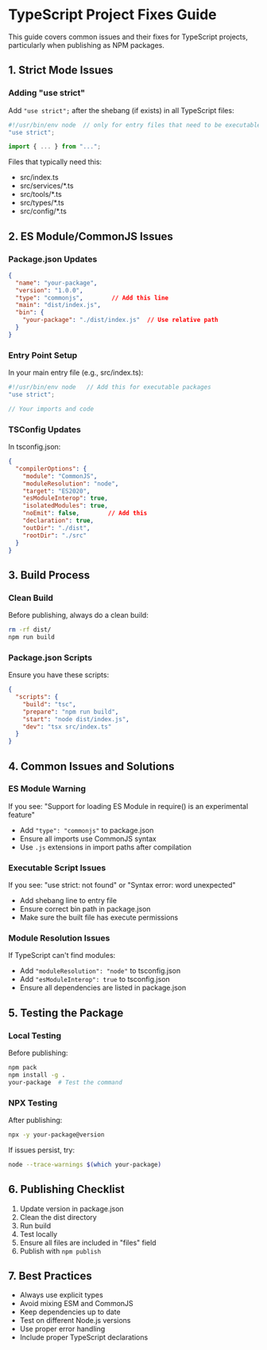 # TypeScript Project Fixes Guide

This guide covers common issues and their fixes for TypeScript projects, particularly when publishing as NPM packages.

## 1. Strict Mode Issues

### Adding "use strict"
Add `"use strict";` after the shebang (if exists) in all TypeScript files:

```typescript
#!/usr/bin/env node  // only for entry files that need to be executable
"use strict";

import { ... } from "...";
```

Files that typically need this:
- src/index.ts
- src/services/*.ts
- src/tools/*.ts
- src/types/*.ts
- src/config/*.ts

## 2. ES Module/CommonJS Issues

### Package.json Updates
```json
{
  "name": "your-package",
  "version": "1.0.0",
  "type": "commonjs",        // Add this line
  "main": "dist/index.js",
  "bin": {
    "your-package": "./dist/index.js"  // Use relative path
  }
}
```

### Entry Point Setup
In your main entry file (e.g., src/index.ts):
```typescript
#!/usr/bin/env node   // Add this for executable packages
"use strict";

// Your imports and code
```

### TSConfig Updates
In tsconfig.json:
```json
{
  "compilerOptions": {
    "module": "CommonJS",
    "moduleResolution": "node",
    "target": "ES2020",
    "esModuleInterop": true,
    "isolatedModules": true,
    "noEmit": false,        // Add this
    "declaration": true,
    "outDir": "./dist",
    "rootDir": "./src"
  }
}
```

## 3. Build Process

### Clean Build
Before publishing, always do a clean build:
```bash
rm -rf dist/
npm run build
```

### Package.json Scripts
Ensure you have these scripts:
```json
{
  "scripts": {
    "build": "tsc",
    "prepare": "npm run build",
    "start": "node dist/index.js",
    "dev": "tsx src/index.ts"
  }
}
```

## 4. Common Issues and Solutions

### ES Module Warning
If you see: "Support for loading ES Module in require() is an experimental feature"
- Add `"type": "commonjs"` to package.json
- Ensure all imports use CommonJS syntax
- Use `.js` extensions in import paths after compilation

### Executable Script Issues
If you see: "use strict: not found" or "Syntax error: word unexpected"
- Add shebang line to entry file
- Ensure correct bin path in package.json
- Make sure the built file has execute permissions

### Module Resolution Issues
If TypeScript can't find modules:
- Add `"moduleResolution": "node"` to tsconfig.json
- Add `"esModuleInterop": true` to tsconfig.json
- Ensure all dependencies are listed in package.json

## 5. Testing the Package

### Local Testing
Before publishing:
```bash
npm pack
npm install -g .
your-package  # Test the command
```

### NPX Testing
After publishing:
```bash
npx -y your-package@version
```

If issues persist, try:
```bash
node --trace-warnings $(which your-package)
```

## 6. Publishing Checklist

1. Update version in package.json
2. Clean the dist directory
3. Run build
4. Test locally
5. Ensure all files are included in "files" field
6. Publish with `npm publish`

## 7. Best Practices

- Always use explicit types
- Avoid mixing ESM and CommonJS
- Keep dependencies up to date
- Test on different Node.js versions
- Use proper error handling
- Include proper TypeScript declarations 
